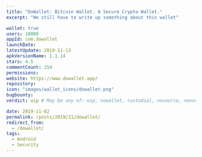 ```yaml
---
title: "DoWallet: Bitcoin Wallet. A Secure Crypto Wallet."
excerpt: "We still have to write up something about this wallet"

wallet: true
users: 10000
appId: com.dowallet
launchDate:
latestUpdate: 2019-11-13
apkVersionName: 1.1.14
stars: 4.5
commentCount: 254
permissions:
website: https://www.dowallet.app/
repository:
icon: "images/wallet_icons/dowallet.png"
bugbounty:
verdict: wip # May be any of: wip, nowallet, custodial, nosource, nonverifiable, verifiable, bounty, cert1, cert2, cert3

date: 2019-11-02
permalink: /posts/2019/11/dowallet/
redirect_from:
  - /dowallet/
tags:
  - Android
  - Security
---
```

